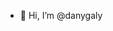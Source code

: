 - 👋 Hi, I’m @danygaly

<!---
danygaly/danygaly is a ✨ special ✨ repository because its `README.md` (this file) appears on your GitHub profile.
You can click the Preview link to take a look at your changes.
--->
